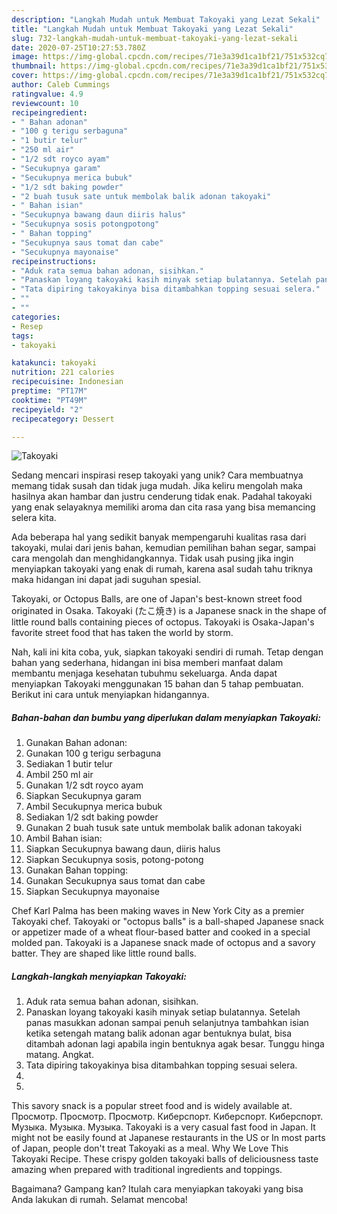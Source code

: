 ```yaml
---
description: "Langkah Mudah untuk Membuat Takoyaki yang Lezat Sekali"
title: "Langkah Mudah untuk Membuat Takoyaki yang Lezat Sekali"
slug: 732-langkah-mudah-untuk-membuat-takoyaki-yang-lezat-sekali
date: 2020-07-25T10:27:53.780Z
image: https://img-global.cpcdn.com/recipes/71e3a39d1ca1bf21/751x532cq70/takoyaki-foto-resep-utama.jpg
thumbnail: https://img-global.cpcdn.com/recipes/71e3a39d1ca1bf21/751x532cq70/takoyaki-foto-resep-utama.jpg
cover: https://img-global.cpcdn.com/recipes/71e3a39d1ca1bf21/751x532cq70/takoyaki-foto-resep-utama.jpg
author: Caleb Cummings
ratingvalue: 4.9
reviewcount: 10
recipeingredient:
- " Bahan adonan"
- "100 g terigu serbaguna"
- "1 butir telur"
- "250 ml air"
- "1/2 sdt royco ayam"
- "Secukupnya garam"
- "Secukupnya merica bubuk"
- "1/2 sdt baking powder"
- "2 buah tusuk sate untuk membolak balik adonan takoyaki"
- " Bahan isian"
- "Secukupnya bawang daun diiris halus"
- "Secukupnya sosis potongpotong"
- " Bahan topping"
- "Secukupnya saus tomat dan cabe"
- "Secukupnya mayonaise"
recipeinstructions:
- "Aduk rata semua bahan adonan, sisihkan."
- "Panaskan loyang takoyaki kasih minyak setiap bulatannya. Setelah panas masukkan adonan sampai penuh selanjutnya tambahkan isian ketika setengah matang balik adonan agar bentuknya bulat, bisa ditambah adonan lagi apabila ingin bentuknya agak besar. Tunggu hinga matang. Angkat."
- "Tata dipiring takoyakinya bisa ditambahkan topping sesuai selera."
- ""
- ""
categories:
- Resep
tags:
- takoyaki

katakunci: takoyaki 
nutrition: 221 calories
recipecuisine: Indonesian
preptime: "PT17M"
cooktime: "PT49M"
recipeyield: "2"
recipecategory: Dessert

---
```



![Takoyaki](https://img-global.cpcdn.com/recipes/71e3a39d1ca1bf21/751x532cq70/takoyaki-foto-resep-utama.jpg)

Sedang mencari inspirasi resep takoyaki yang unik? Cara membuatnya memang tidak susah dan tidak juga mudah. Jika keliru mengolah maka hasilnya akan hambar dan justru cenderung tidak enak. Padahal takoyaki yang enak selayaknya memiliki aroma dan cita rasa yang bisa memancing selera kita.

Ada beberapa hal yang sedikit banyak mempengaruhi kualitas rasa dari takoyaki, mulai dari jenis bahan, kemudian pemilihan bahan segar, sampai cara mengolah dan menghidangkannya. Tidak usah pusing jika ingin menyiapkan takoyaki yang enak di rumah, karena asal sudah tahu triknya maka hidangan ini dapat jadi suguhan spesial.

Takoyaki, or Octopus Balls, are one of Japan&#39;s best-known street food originated in Osaka. Takoyaki (たこ焼き) is a Japanese snack in the shape of little round balls containing pieces of octopus. Takoyaki is Osaka-Japan&#39;s favorite street food that has taken the world by storm.


Nah, kali ini kita coba, yuk, siapkan takoyaki sendiri di rumah. Tetap dengan bahan yang sederhana, hidangan ini bisa memberi manfaat dalam membantu menjaga kesehatan tubuhmu sekeluarga. Anda dapat menyiapkan Takoyaki menggunakan 15 bahan dan 5 tahap pembuatan. Berikut ini cara untuk menyiapkan hidangannya.

<!--inarticleads1-->

##### Bahan-bahan dan bumbu yang diperlukan dalam menyiapkan Takoyaki:

1. Gunakan  Bahan adonan:
1. Gunakan 100 g terigu serbaguna
1. Sediakan 1 butir telur
1. Ambil 250 ml air
1. Gunakan 1/2 sdt royco ayam
1. Siapkan Secukupnya garam
1. Ambil Secukupnya merica bubuk
1. Sediakan 1/2 sdt baking powder
1. Gunakan 2 buah tusuk sate untuk membolak balik adonan takoyaki
1. Ambil  Bahan isian:
1. Siapkan Secukupnya bawang daun, diiris halus
1. Siapkan Secukupnya sosis, potong-potong
1. Gunakan  Bahan topping:
1. Gunakan Secukupnya saus tomat dan cabe
1. Siapkan Secukupnya mayonaise


Chef Karl Palma has been making waves in New York City as a premier Takoyaki chef. Takoyaki or &#34;octopus balls&#34; is a ball-shaped Japanese snack or appetizer made of a wheat flour-based batter and cooked in a special molded pan. Takoyaki is a Japanese snack made of octopus and a savory batter. They are shaped like little round balls. 

<!--inarticleads2-->

##### Langkah-langkah menyiapkan Takoyaki:

1. Aduk rata semua bahan adonan, sisihkan.
1. Panaskan loyang takoyaki kasih minyak setiap bulatannya. Setelah panas masukkan adonan sampai penuh selanjutnya tambahkan isian ketika setengah matang balik adonan agar bentuknya bulat, bisa ditambah adonan lagi apabila ingin bentuknya agak besar. Tunggu hinga matang. Angkat.
1. Tata dipiring takoyakinya bisa ditambahkan topping sesuai selera.
1. 
1. 


This savory snack is a popular street food and is widely available at. Просмотр. Просмотр. Просмотр. Киберспорт. Киберспорт. Киберспорт. Музыка. Музыка. Музыка. Takoyaki is a very casual fast food in Japan. It might not be easily found at Japanese restaurants in the US or In most parts of Japan, people don&#39;t treat Takoyaki as a meal. Why We Love This Takoyaki Recipe. These crispy golden takoyaki balls of deliciousness taste amazing when prepared with traditional ingredients and toppings. 

Bagaimana? Gampang kan? Itulah cara menyiapkan takoyaki yang bisa Anda lakukan di rumah. Selamat mencoba!
